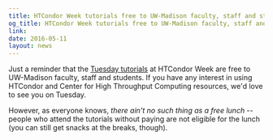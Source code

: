 ```yaml
---
title: HTCondor Week tutorials free to UW-Madison faculty, staff and students
og_title: HTCondor Week tutorials free to UW-Madison faculty, staff and students
link: 
date: 2016-05-11
layout: news
---
```


Just a reminder that the <a href="https://research.cs.wisc.edu/htcondor/HTCondorWeek2016/tuesday.html"> Tuesday tutorials</a> at HTCondor Week are free to UW-Madison faculty, staff and students.  If you have any interest in using HTCondor and Center for High Throughput Computing resources, we'd love to see you on Tuesday.  <p>However, as everyone knows, <i>there ain't no such thing as a free lunch</i> -- people who attend the tutorials without paying are not eligible for the lunch (you can still get snacks at the breaks, though). 
